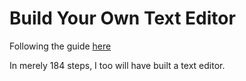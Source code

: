 # Build Your Own Text Editor

Following the guide [here](http://viewsourcecode.org/snaptoken/kilo/index.html)

In merely 184 steps, I too will have built a text editor.
